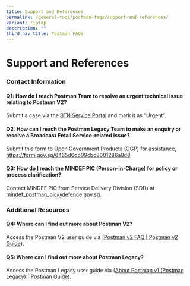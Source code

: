 ```yaml
---
title: Support and References
permalink: /general-faqs/postman-faqs/support-and-references/
variant: tiptap
description: ""
third_nav_title: Postman FAQs
---
```

<h1><strong>Support and References</strong></h1>
<h3><strong>Contact Information</strong></h3>
<h4>Q1: How do I reach Postman Team to resolve an urgent technical issue relating to Postman V2?</h4>
<p>Submit a case via the <a href="https://form.gov.sg/657025a2d2bd350012c82eb0" rel="noopener nofollow" target="_blank">BTN Service Portal</a> and
mark it as “Urgent”.</p>
<h4>Q2: How can I reach the Postman Legacy Team to make an enquiry or resolve a Broadcast Email Service-related issue?</h4>
<p>Submit this form to Open Government Products (OGP) for assistance, <a href="https://form.gov.sg/6465d6db09cbc8001286a8d8" rel="noopener noreferrer nofollow" target="_blank">https://form.gov.sg/6465d6db09cbc8001286a8d8</a>
</p>
<h4>Q3: How do I reach the MINDEF PIC (Person-in-Charge) for policy or process clarification?</h4>
<p>Contact MINDEF PIC from Service Delivery Division (SDD) at <a href="mailto:mindef_postman_pic@defence.gov.sg" rel="noopener noreferrer nofollow" target="_blank">mindef_postman_pic@defence.gov.sg</a>.</p>
<h3><strong>Additional Resources</strong></h3>
<h4>Q4: Where can I find out more about Postman V2?</h4>
<p>Access the Postman V2 user guide via (<a href="https://postman-v2.guides.gov.sg/faq/postman-v2-sms-api-faq" rel="noopener nofollow" target="_blank">Postman v2 FAQ | Postman v2 Guide</a>).</p>
<h4>Q5: Where can I find out more about Postman Legacy?</h4>
<p>Access the Postman Legacy user guide via (<a href="https://postman-v1.guides.gov.sg/" rel="noopener nofollow" target="_blank">About Postman v1 (Postman Legacy) | Postman Guide</a>).</p>